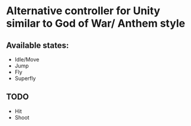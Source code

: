 # Alternative controller for Unity similar to God of War/ Anthem style

## Available states: 
* Idle/Move
* Jump 
* Fly 
* Superfly 

## TODO 
* Hit 
* Shoot 
